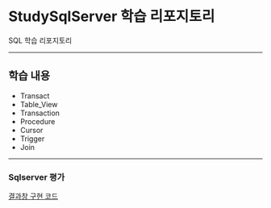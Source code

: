 # StudySqlServer 학습 리포지토리
SQL 학습 리포지토리

---------------------------------------------
## 학습 내용

- Transact
- Table_View
- Transaction
- Procedure
- Cursor
- Trigger
- Join

----------------------------------------------
### Sqlserver 평가
[결과창 구현 코드](https://github.com/jacksimuse/StudySqlServer/blob/main/17_Test/20210218_%EC%B5%9C%EC%9E%AC%ED%9B%88_%EC%8B%9C%ED%97%98%EC%BF%BC%EB%A6%AC.sql)
